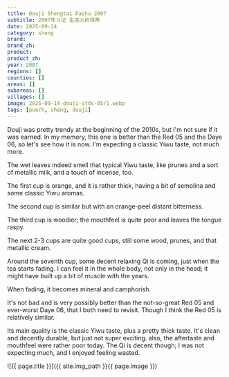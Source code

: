 ```yaml
---
title: Douji Shengtai Dashu 2007
subtitle: 2007年斗记 生态大树饼茶
date: 2025-09-14
category: sheng
brand: 
brand_zh: 
product: 
product_zh: 
year: 2007
regions: []
counties: []
areas: []
subareas: []
villages: []
image: 2025-09-14-douji-stds-05/1.webp
tags: [puerh, sheng, douji]
---
```


Douji was pretty trendy at the beginning of the 2010s, but I'm not sure if it was earned. In my memory, this one is better than the Red 05 and the Daye 06, so let's see how it is now. I'm expecting a classic Yiwu taste, not much more.

The wet leaves indeed smell that typical Yiwu taste, like prunes and a sort of metallic milk, and a touch of incense, too.

The first cup is orange, and it is rather thick, having a bit of semolina and some classic Yiwu aromas.

The second cup is similar but with an orange-peel distant bitterness.

The third cup is woodier; the mouthfeel is quite poor and leaves the tongue raspy.

The next 2-3 cups are quite good cups, still some wood, prunes, and that metallic cream.

Around the seventh cup, some decent relaxing Qi is coming, just when the tea starts fading. I can feel it in the whole body, not only in the head; it might have built up a bit of muscle with the years.

When fading, it becomes mineral and camphorish.

It's not bad and is very possibly better than the not-so-great Red 05 and ever-worst Daye 06, that I both need to revisit. Though I think the Red 05 is relatively similar.

Its main quality is the classic Yiwu taste, plus a pretty thick taste. It's clean and decently durable, but just not super exciting. also, the aftertaste and mouthfeel were rather poor today. The Qi is decent though; I was not expecting much, and I enjoyed feeling wasted.

![{{ page.title }}]({{ site.img_path }}{{ page.image }})
